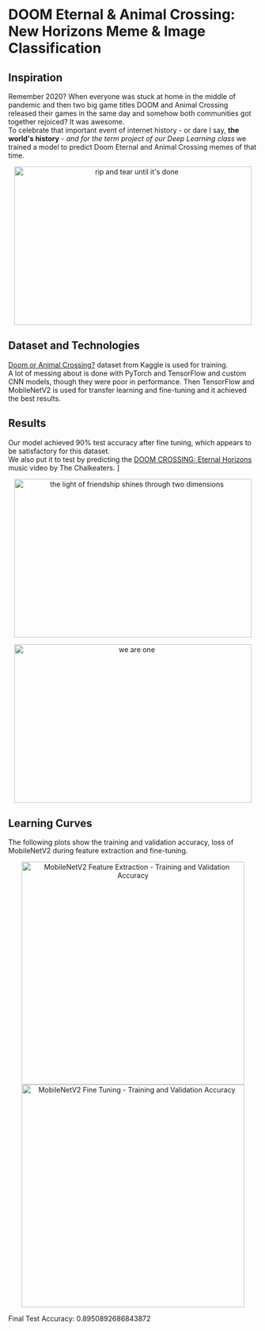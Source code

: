 # DOOM Eternal & Animal Crossing: New Horizons Meme & Image Classification
## Inspiration
Remember 2020? When everyone was stuck at home in the middle of pandemic and then two big game titles DOOM and Animal Crossing released their games in the same day and somehow both communities got together rejoiced? It was awesome. \
To celebrate that important event of internet history - or dare I say, **the world's history** - *and for the term project of our Deep Learning class* we trained a model to predict Doom Eternal and Animal Crossing memes of that time.
<p align="center">
  <img src= "https://github.com/beyza1tozman/doom_crossing_project/blob/main/gifs/DCEH%20-%20rip%20and%20tear.gif" alt="rip and tear until it's done" width=480 height=320 /> 
</p>


## Dataset and Technologies
[Doom or Animal Crossing?](https://www.kaggle.com/datasets/andrewmvd/doom-crossing) dataset from Kaggle is used for training. \
A lot of messing about is done with PyTorch and TensorFlow and custom CNN models, though they were poor in performance. Then TensorFlow and MobileNetV2 is used for transfer learning and fine-tuning and it achieved the best results.
## Results 
Our model achieved 90% test accuracy after fine tuning, which appears to be satisfactory for this dataset. \
We also put it to test by predicting the [DOOM CROSSING: Eternal Horizons](https://www.youtube.com/watch?v=U4lz8MN6MQA) music video by The Chalkeaters. ]
<p align="center" >
  <img src= "https://github.com/beyza1tozman/doom_crossing_project/blob/main/gifs/DCEH%20-%20friendship.gif" alt="the light of friendship shines through two dimensions" width=480 height=320 /> 
</p>
<p align="center" >
  <img src= "https://github.com/beyza1tozman/doom_crossing_project/blob/main/gifs/DCEH%20-%20we%20are%20one.gif" alt="we are one" width=480 height=320  /> 
</p>

## Learning Curves
The following plots show the training and validation accuracy, loss of MobileNetV2 during feature extraction and fine-tuning.

<p align="center" >
<img src="https://github.com/beyza1tozman/doom_crossing_project/assets/104080203/be88d179-860c-4706-9688-793d3c87d1dd" alt="MobileNetV2 Feature Extraction - Training and Validation Accuracy" width="450">
<img src="https://github.com/beyza1tozman/doom_crossing_project/assets/104080203/1184409d-c7fd-46b9-b92b-b25085c35554" alt="MobileNetV2 Fine Tuning - Training and Validation Accuracy" width="450">
</p>

Final Test Accuracy: 0.8950892686843872


